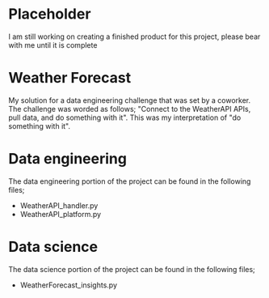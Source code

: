 # Placeholder
I am still working on creating a finished product for this project, please bear with me until it is complete

# Weather Forecast
My solution for a data engineering challenge that was set by a coworker. The challenge was worded as follows;
"Connect to the WeatherAPI APIs, pull data, and do something with it".
This was my interpretation of "do something with it".

# Data engineering
The data engineering portion of the project can be found in the following files;
- WeatherAPI_handler.py
- WeatherAPI_platform.py

# Data science
The data science portion of the project can be found in the following files;
- WeatherForecast_insights.py
